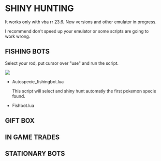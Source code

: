 # SHINY HUNTING

It works only with vba rr 23.6.
New versions and other emulator in progress.

I recommend don't speed up your emulator or some scripts are going 
to work wrong.

## FISHING BOTS ##

Select your rod, put cursor over "use" and run the script.

![](https://i.imgur.com/0y7aQeW.png)

  - Autospecie_fishingbot.lua

    This script will select and shiny hunt automatly the first pokemon specie 
    found. 
  
  - Fishbot.lua

## GIFT BOX ##


## IN GAME TRADES ##


## STATIONARY BOTS ##

